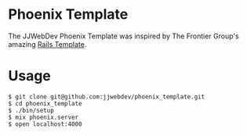 # Phoenix Template

The JJWebDev Phoenix Template was inspired by The Frontier Group's amazing [Rails Template](https://github.com/jjwebdev/rails-template).

# Usage

```
$ git clone git@github.com:jjwebdev/phoenix_template.git
$ cd phoenix_template
$ ./bin/setup
$ mix phoenix.server
$ open localhost:4000
```
